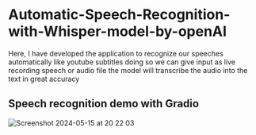 # Automatic-Speech-Recognition-with-Whisper-model-by-openAI
Here, I have developed the application to recognize our speeches automatically like youtube subtitles doing so we can give input as live recording speech or audio file the model will transcribe the audio into the text in great accuracy

## Speech recognition demo with Gradio
![Screenshot 2024-05-15 at 20 22 03](https://github.com/sachinHansak/Automatic-Speech-Recognition-with-Whisper-model-by-openAI/assets/129732765/62eef733-632e-4f2f-a6ba-360b55d61103)
